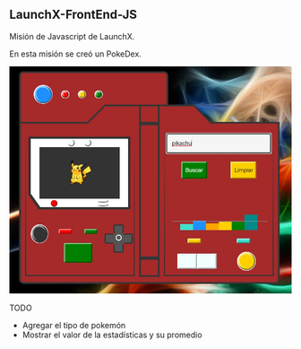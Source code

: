 ## LaunchX-FrontEnd-JS

Misión de Javascript de LaunchX.

En esta misión se creó un PokeDex.

<img src="https://github.com/jivancm/LaunchX-FrontEnd-JS/raw/main/img/captura.jpg">

TODO
* Agregar el tipo de pokemón
* Mostrar el valor de la estadísticas y su promedio
